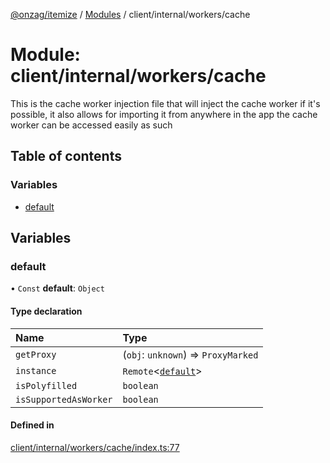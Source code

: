 [@onzag/itemize](../README.md) / [Modules](../modules.md) / client/internal/workers/cache

# Module: client/internal/workers/cache

This is the cache worker injection file that will inject the cache worker
if it's possible, it also allows for importing it from anywhere in the app
the cache worker can be accessed easily as such

## Table of contents

### Variables

- [default](client_internal_workers_cache.md#default)

## Variables

### default

• `Const` **default**: `Object`

#### Type declaration

| Name | Type |
| :------ | :------ |
| `getProxy` | (`obj`: `unknown`) => `ProxyMarked` |
| `instance` | `Remote`\<[`default`](../classes/client_internal_workers_cache_cache_worker_class.default.md)\> |
| `isPolyfilled` | `boolean` |
| `isSupportedAsWorker` | `boolean` |

#### Defined in

[client/internal/workers/cache/index.ts:77](https://github.com/onzag/itemize/blob/73e0c39e/client/internal/workers/cache/index.ts#L77)
